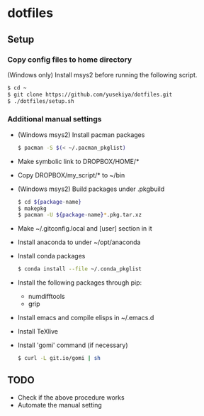# dotfiles
## Setup
### Copy config files to home directory
(Windows only) Install msys2 before running the following script.

```bash
$ cd ~
$ git clone https://github.com/yusekiya/dotfiles.git
$ ./dotfiles/setup.sh
```
### Additional manual settings

- (Windows msys2) Install pacman packages

  ```bash
  $ pacman -S $(< ~/.pacman_pkglist)
  ```
- Make symbolic link to DROPBOX/HOME/*
- Copy DROPBOX/my_script/* to ~/bin
- (Windows msys2) Build packages under .pkgbuild

  ```bash
  $ cd ${package-name}
  $ makepkg
  $ pacman -U ${package-name}*.pkg.tar.xz
  ```
- Make ~/.gitconfig.local and [user] section in it
- Install anaconda to under ~/opt/anaconda
- Install conda packages

  ```bash
  $ conda install --file ~/.conda_pkglist
  ```
- Install the following packages through pip:
    - numdifftools
    - grip
- Install emacs and compile elisps in ~/.emacs.d
- Install TeXlive
- Install 'gomi' command (if necessary)

  ```bash
  $ curl -L git.io/gomi | sh
  ```

## TODO

- Check if the above procedure works
- Automate the manual setting

